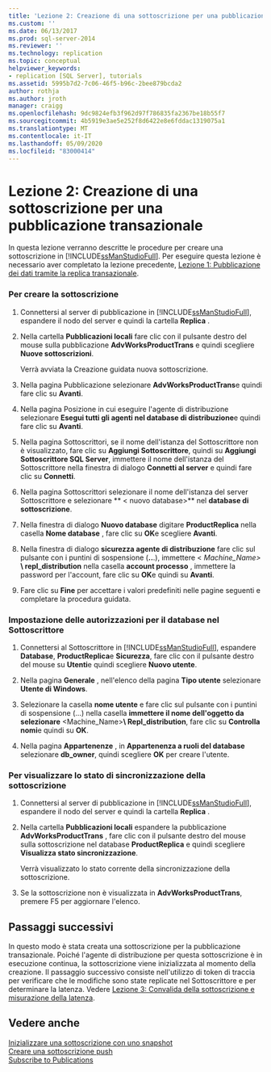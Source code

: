 ```yaml
---
title: 'Lezione 2: Creazione di una sottoscrizione per una pubblicazione transazionale | Microsoft Docs'
ms.custom: ''
ms.date: 06/13/2017
ms.prod: sql-server-2014
ms.reviewer: ''
ms.technology: replication
ms.topic: conceptual
helpviewer_keywords:
- replication [SQL Server], tutorials
ms.assetid: 5995b7d2-7c06-46f5-b96c-2bee879bcda2
author: rothja
ms.author: jroth
manager: craigg
ms.openlocfilehash: 9dc9824efb3f962d97f786835fa2367be18b55f7
ms.sourcegitcommit: 4b5919e3ae5e252f8d6422e8e6fddac1319075a1
ms.translationtype: MT
ms.contentlocale: it-IT
ms.lasthandoff: 05/09/2020
ms.locfileid: "83000414"
---
```

# <a name="lesson-2-creating-a-subscription-to-the-transactional-publication"></a>Lezione 2: Creazione di una sottoscrizione per una pubblicazione transazionale
  In questa lezione verranno descritte le procedure per creare una sottoscrizione in [!INCLUDE[ssManStudioFull](../../includes/ssmanstudiofull-md.md)]. Per eseguire questa lezione è necessario aver completato la lezione precedente, [Lezione 1: Pubblicazione dei dati tramite la replica transazionale](lesson-1-publishing-data-using-transactional-replication.md).  
  
### <a name="to-create-the-subscription"></a>Per creare la sottoscrizione  
  
1.  Connettersi al server di pubblicazione in [!INCLUDE[ssManStudioFull](../../includes/ssmanstudiofull-md.md)], espandere il nodo del server e quindi la cartella **Replica** .  
  
2.  Nella cartella **Pubblicazioni locali** fare clic con il pulsante destro del mouse sulla pubblicazione **AdvWorksProductTrans** e quindi scegliere **Nuove sottoscrizioni**.  
  
     Verrà avviata la Creazione guidata nuova sottoscrizione.  
  
3.  Nella pagina Pubblicazione selezionare **AdvWorksProductTrans**e quindi fare clic su **Avanti**.  
  
4.  Nella pagina Posizione in cui eseguire l'agente di distribuzione selezionare **Esegui tutti gli agenti nel database di distribuzione**e quindi fare clic su **Avanti**.  
  
5.  Nella pagina Sottoscrittori, se il nome dell'istanza del Sottoscrittore non è visualizzato, fare clic su **Aggiungi Sottoscrittore**, quindi su **Aggiungi Sottoscrittore SQL Server**, immettere il nome dell'istanza del Sottoscrittore nella finestra di dialogo **Connetti al server** e quindi fare clic su **Connetti**.  
  
6.  Nella pagina Sottoscrittori selezionare il nome dell'istanza del server Sottoscrittore e selezionare ** \< nuovo database>** nel **database di sottoscrizione**.  
  
7.  Nella finestra di dialogo **Nuovo database** digitare **ProductReplica** nella casella **Nome database** , fare clic su **OK**e scegliere **Avanti**.  
  
8.  Nella finestra di dialogo **sicurezza agente di distribuzione** fare clic sul pulsante con i puntini di sospensione (**..**.), immettere \< _Machine_Name>_ **\ repl_distribution** nella casella **account processo** , immettere la password per l'account, fare clic su **OK**e quindi su **Avanti**.  
  
9. Fare clic su **Fine** per accettare i valori predefiniti nelle pagine seguenti e completare la procedura guidata.  
  
### <a name="setting-database-permissions-at-the-subscriber"></a>Impostazione delle autorizzazioni per il database nel Sottoscrittore  
  
1.  Connettersi al Sottoscrittore in [!INCLUDE[ssManStudioFull](../../includes/ssmanstudiofull-md.md)], espandere **Database**, **ProductReplica**e **Sicurezza**, fare clic con il pulsante destro del mouse su **Utenti**e quindi scegliere **Nuovo utente**.  
  
2.  Nella pagina **Generale** , nell'elenco della pagina **Tipo utente** selezionare **Utente di Windows**.  
  
3.  Selezionare la casella **nome utente** e fare clic sul pulsante con i puntini di sospensione (...) nella casella **immettere il nome dell'oggetto da selezionare** <Machine_Name>**\ Repl_distribution**, fare clic su **Controlla nomi**e quindi su **OK**.  
  
4.  Nella pagina **Appartenenze** , in **Appartenenza a ruoli del database** selezionare **db_owner**, quindi scegliere **OK** per creare l'utente.  
  
### <a name="to-view-the-synchronization-status-of-the-subscription"></a>Per visualizzare lo stato di sincronizzazione della sottoscrizione  
  
1.  Connettersi al server di pubblicazione in [!INCLUDE[ssManStudioFull](../../includes/ssmanstudiofull-md.md)], espandere il nodo del server e quindi la cartella **Replica** .  
  
2.  Nella cartella **Pubblicazioni locali** espandere la pubblicazione **AdvWorksProductTrans** , fare clic con il pulsante destro del mouse sulla sottoscrizione nel database **ProductReplica** e quindi scegliere **Visualizza stato sincronizzazione**.  
  
     Verrà visualizzato lo stato corrente della sincronizzazione della sottoscrizione.  
  
3.  Se la sottoscrizione non è visualizzata in **AdvWorksProductTrans**, premere F5 per aggiornare l'elenco.  
  
## <a name="next-steps"></a>Passaggi successivi  
 In questo modo è stata creata una sottoscrizione per la pubblicazione transazionale. Poiché l'agente di distribuzione per questa sottoscrizione è in esecuzione continua, la sottoscrizione viene inizializzata al momento della creazione. Il passaggio successivo consiste nell'utilizzo di token di traccia per verificare che le modifiche sono state replicate nel Sottoscrittore e per determinare la latenza. Vedere [Lezione 3: Convalida della sottoscrizione e misurazione della latenza](lesson-3-validating-the-subscription-and-measuring-latency.md).  
  
## <a name="see-also"></a>Vedere anche  
 [Inizializzare una sottoscrizione con uno snapshot](initialize-a-subscription-with-a-snapshot.md)   
 [Creare una sottoscrizione push](create-a-push-subscription.md)   
 [Subscribe to Publications](subscribe-to-publications.md)  
  
  
